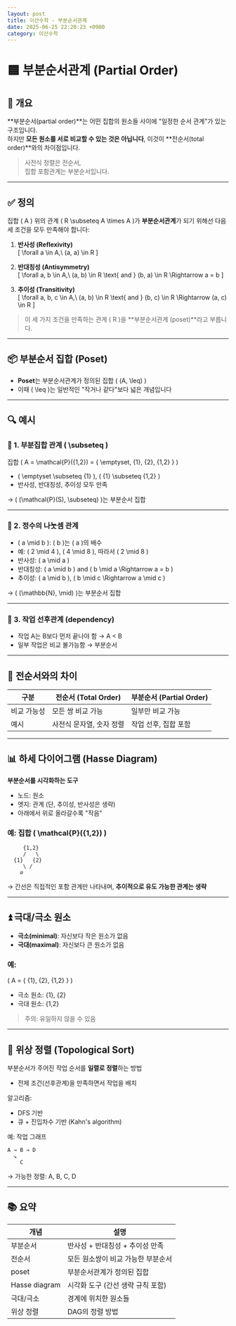 ```yaml
---
layout: post
title: 이산수학 - 부분순서관계
date: 2025-06-25 22:20:23 +0900
category: 이산수학
---
```

# 🟦 부분순서관계 (Partial Order)

## 📌 개요

**부분순서(partial order)**는 어떤 집합의 원소들 사이에 "일정한 순서 관계"가 있는 구조입니다.  
하지만 **모든 원소를 서로 비교할 수 있는 것은 아닙니다**, 이것이 **전순서(total order)**와의 차이점입니다.

> 사전식 정렬은 전순서,  
> 집합 포함관계는 부분순서입니다.

---

## ✅ 정의

집합 \( A \) 위의 관계 \( R \subseteq A \times A \)가 **부분순서관계**가 되기 위해선 다음 세 조건을 모두 만족해야 합니다:

1. **반사성 (Reflexivity)**  
   \[
   \forall a \in A,\ (a, a) \in R
   \]

2. **반대칭성 (Antisymmetry)**  
   \[
   \forall a, b \in A,\ (a, b) \in R \text{ and } (b, a) \in R \Rightarrow a = b
   \]

3. **추이성 (Transitivity)**  
   \[
   \forall a, b, c \in A,\ (a, b) \in R \text{ and } (b, c) \in R \Rightarrow (a, c) \in R
   \]

> 이 세 가지 조건을 만족하는 관계 \( R \)을 **부분순서관계 (poset)**라고 부릅니다.

---

## 📦 부분순서 집합 (Poset)

- **Poset**는 부분순서관계가 정의된 집합 \( (A, \leq) \)
- 이때 \( \leq \)는 일반적인 "작거나 같다"보다 넓은 개념입니다

---

## 🔍 예시

### 📘 1. 부분집합 관계 \( \subseteq \)

집합 \( A = \mathcal{P}(\{1,2\}) = \{ \emptyset, \{1\}, \{2\}, \{1,2\} \} \)

- \( \emptyset \subseteq \{1\} \), \( \{1\} \subseteq \{1,2\} \)
- 반사성, 반대칭성, 추이성 모두 만족

→ \( (\mathcal{P}(S), \subseteq) \)는 부분순서 집합

---

### 📘 2. 정수의 나눗셈 관계

- \( a \mid b \): \( b \)는 \( a \)의 배수
- 예: \( 2 \mid 4 \), \( 4 \mid 8 \), 따라서 \( 2 \mid 8 \)
- 반사성: \( a \mid a \)  
- 반대칭성: \( a \mid b \) and \( b \mid a \Rightarrow a = b \)  
- 추이성: \( a \mid b \), \( b \mid c \Rightarrow a \mid c \)

→ \( (\mathbb{N}, \mid) \)는 부분순서 집합

---

### 📘 3. 작업 선후관계 (dependency)

- 작업 A는 B보다 먼저 끝나야 함 → A < B
- 일부 작업은 비교 불가능함 → 부분순서

---

## 🔲 전순서와의 차이

| 구분 | 전순서 (Total Order) | 부분순서 (Partial Order) |
|------|----------------------|---------------------------|
| 비교 가능성 | 모든 쌍 비교 가능 | 일부만 비교 가능 |
| 예시 | 사전식 문자열, 숫자 정렬 | 작업 선후, 집합 포함 |

---

## 📊 하세 다이어그램 (Hasse Diagram)

**부분순서를 시각화하는 도구**  
- 노드: 원소  
- 엣지: 관계 (단, 추이성, 반사성은 생략)  
- 아래에서 위로 올라갈수록 "작음"

### 예: 집합 \( \mathcal{P}(\{1,2\}) \)

```
     {1,2}
     /   \
  {1}   {2}
     \ /
    ∅
```

→ 간선은 직접적인 포함 관계만 나타내며, **추이적으로 유도 가능한 관계는 생략**

---

## ⏫ 극대/극소 원소

- **극소(minimal)**: 자신보다 작은 원소가 없음  
- **극대(maximal)**: 자신보다 큰 원소가 없음

### 예:

\( A = \{ \{1\}, \{2\}, \{1,2\} \} \)

- 극소 원소: \{1\}, \{2\}  
- 극대 원소: \{1,2\}

> 주의: 유일하지 않을 수 있음

---

## 🔁 위상 정렬 (Topological Sort)

부분순서가 주어진 작업 순서를 **일렬로 정렬**하는 방법  
- 전제 조건(선후관계)을 만족하면서 작업을 배치

알고리즘:
- DFS 기반
- 큐 + 진입차수 기반 (Kahn's algorithm)

예: 작업 그래프

```
A → B → D
  ↘
    C
```

→ 가능한 정렬: A, B, C, D

---

## 📚 요약

| 개념 | 설명 |
|------|------|
| 부분순서 | 반사성 + 반대칭성 + 추이성 만족 |
| 전순서 | 모든 원소쌍이 비교 가능한 부분순서 |
| poset | 부분순서관계가 정의된 집합 |
| Hasse diagram | 시각화 도구 (간선 생략 규칙 포함) |
| 극대/극소 | 경계에 위치한 원소들 |
| 위상 정렬 | DAG의 정렬 방법 |